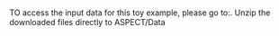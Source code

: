 <br> TO access the input data for this toy example, please go to:. Unzip the downloaded files directly to ASPECT/Data
